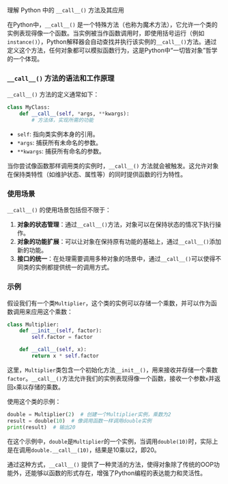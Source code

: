 理解 Python 中的 `__call__()` 方法及其应用

在Python中，`__call__()` 是一个特殊方法（也称为魔术方法），它允许一个类的实例表现得像一个函数。当实例被当作函数调用时，即使用括号运行（例如`instance()`），Python解释器会自动查找并执行该实例的`__call__()`方法。通过定义这个方法，任何对象都可以模拟函数行为，这是Python中“一切皆对象”哲学的一个体现。

### `__call__()` 方法的语法和工作原理

`__call__()` 方法的定义通常如下：

```python
class MyClass:
    def __call__(self, *args, **kwargs):
        # 方法体，实现所需的功能
```

- `self`: 指向类实例本身的引用。
- `*args`: 捕获所有未命名的参数。
- `**kwargs`: 捕获所有命名的参数。

当你尝试像函数那样调用类的实例时，`__call__()` 方法就会被触发。这允许对象在保持类特性（如维护状态、属性等）的同时提供函数的行为特性。

### 使用场景

`__call__()` 的使用场景包括但不限于：

1. **对象的状态管理**：通过`__call__()`方法，对象可以在保持状态的情况下执行操作。
2. **对象的功能扩展**：可以让对象在保持原有功能的基础上，通过`__call__()`添加新的功能。
3. **接口的统一**：在处理需要调用多种对象的场景中，通过`__call__()`可以使得不同类的实例都提供统一的调用方式。

### 示例

假设我们有一个类`Multiplier`，这个类的实例可以存储一个乘数，并可以作为函数调用来应用这个乘数：

```python
class Multiplier:
    def __init__(self, factor):
        self.factor = factor

    def __call__(self, x):
        return x * self.factor
```

这里，`Multiplier`类包含一个初始化方法`__init__()`，用来接收并存储一个乘数`factor`。`__call__()`方法允许我们的实例表现得像一个函数，接收一个参数`x`并返回`x`乘以存储的乘数。

使用这个类的示例：

```python
double = Multiplier(2)  # 创建一个Multiplier实例，乘数为2
result = double(10)  # 像调用函数一样调用double实例
print(result)  # 输出20
```

在这个示例中，`double`是`Multiplier`的一个实例，当调用`double(10)`时，实际上是在调用`double.__call__(10)`，结果是10乘以2，即20。

通过这种方式，`__call__()` 提供了一种灵活的方法，使得对象除了传统的OOP功能外，还能够以函数的形式存在，增强了Python编程的表达能力和灵活性。